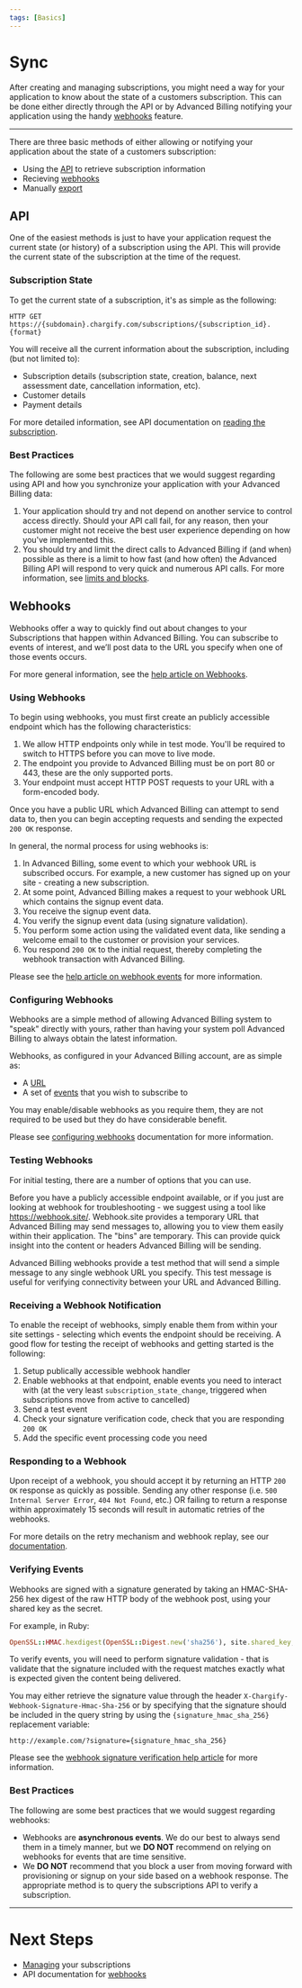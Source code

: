 ```yaml
---
tags: [Basics]
---
```


# Sync

After creating and managing subscriptions, you might need a way for your application to know about the state of a customers subscription. This can be done either directly through the API or by Advanced Billing notifying your application using the handy [webhooks](https://maxio-chargify.zendesk.com/hc/en-us/articles/5405568068365-Webhooks-Introduction) feature.

----------

There are three basic methods of either allowing or notifying your application about the state of a customers subscription:

- Using the [API](#api) to retrieve subscription information
- Recieving [webhooks](#receiving-a-webhook-notification)
- Manually [export](https://maxio-chargify.zendesk.com/hc/en-us/articles/5404681593741-Exporting-Data#export-time-length)

## API

One of the easiest methods is just to have your application request the current state (or history) of a subscription using the API. This will provide the current state of the subscription at the time of the request.

### Subscription State

To get the current state of a subscription, it's as simple as the following:

    HTTP GET https://{subdomain}.chargify.com/subscriptions/{subscription_id}.{format}

You will receive all the current information about the subscription, including (but not limited to):

 - Subscription details (subscription state, creation, balance, next assessment date, cancellation information, etc).
 - Customer details
 - Payment details

For more detailed information, see API documentation on [reading the subscription](https://developers.chargify.com/docs/api-docs/b3A6MTQxMDg0MDM-read-subscription).

### Best Practices

The following are some best practices that we would suggest regarding using API and how you synchronize your application with your Advanced Billing data:

1. Your application should try and not depend on another service to control access directly. Should your API call fail, for any reason, then your customer might not receive the best user experience depending on how you've implemented this.
2. You should try and limit the direct calls to Advanced Billing if (and when) possible as there is a limit to how fast (and how often) the Advanced Billing API will respond to very quick and numerous API calls. For more information, see [limits and blocks](https://developers.chargify.com/docs/developer-docs/fb8406f1615d1-api-guidelines#about-limits--blocks).

## Webhooks

Webhooks offer a way to quickly find out about changes to your Subscriptions that happen within Advanced Billing. You can subscribe to events of interest, and we’ll post data to the URL you specify when one of those events occurs.

For more general information, see the [help article on Webhooks](https://maxio-chargify.zendesk.com/hc/en-us/articles/5405568068365-Webhooks-Introduction).

### Using Webhooks

To begin using webhooks, you must first create an publicly accessible endpoint which has the following characteristics:

1. We allow HTTP endpoints only while in test mode. You'll be required to switch to HTTPS before you can move to live mode.
2. The endpoint you provide to Advanced Billing must be on port 80 or 443, these are the only supported ports.
3. Your endpoint must accept HTTP POST requests to your URL with a form-encoded body.

Once you have a public URL which Advanced Billing can attempt to send data to, then you can begin accepting requests and sending the expected `200 OK` response.

In general, the normal process for using webhooks is:

1. In Advanced Billing, some event to which your webhook URL is subscribed occurs. For example, a new customer has signed up on your site - creating a new subscription.
2. At some point, Advanced Billing makes a request to your webhook URL which contains the signup event data.
3. You receive the signup event data.
4. You verify the signup event data (using signature validation).
5. You perform some action using the validated event data, like sending a welcome email to the customer or provision your services.
6. You respond `200 OK` to the initial request, thereby completing the webhook transaction with Advanced Billing.

Please see the [help article on webhook events](https://maxio-chargify.zendesk.com/hc/en-us/articles/5405357509645-Webhooks-Reference#events) for more information.

### Configuring Webhooks

Webhooks are a simple method of allowing Advanced Billing system to "speak" directly with yours, rather than having your system poll Advanced Billing to always obtain the latest information.

Webhooks, as configured in your Advanced Billing account, are as simple as:

* A [URL](https://en.wikipedia.org/wiki/Uniform_Resource_Locator)
* A set of [events](https://maxio-chargify.zendesk.com/hc/en-us/articles/5405357509645#events) that you wish to subscribe to

You may enable/disable webhooks as you require them, they are not required to be used but they do have considerable benefit.

Please see [configuring webhooks](https://maxio-chargify.zendesk.com/hc/en-us/articles/5405357509645#configuring-webhooks) documentation for more information.

### Testing Webhooks

For initial testing, there are a number of options that you can use.

Before you have a publicly accessible endpoint available, or if you just are looking at webhook for troubleshooting - we suggest using a tool like https://webhook.site/. Webhook.site provides a temporary URL that Advanced Billing may send messages to, allowing you to view them easily within their application. The "bins" are temporary. This can provide quick insight into the content or headers Advanced Billing will be sending.

Advanced Billing webhooks provide a test method that will send a simple message to any single webhook URL you specify. This test message is useful for verifying connectivity between your URL and Advanced Billing.

### Receiving a Webhook Notification

To enable the receipt of webhooks, simply enable them from within your site settings - selecting which events the endpoint should be receiving. A good flow for testing the receipt of webhooks and getting started is the following:

1. Setup publically accessible webhook handler
2. Enable webhooks at that endpoint, enable events you need to interact with (at the very least `subscription_state_change`, triggered when subscriptions move from active to cancelled)
3. Send a test event
4. Check your signature verification code, check that you are responding `200 OK`
5. Add the specific event processing code you need

### Responding to a Webhook

Upon receipt of a webhook, you should accept it by returning an HTTP `200 OK` response as quickly as possible. Sending any other response (i.e. `500 Internal Server Error`, `404 Not Found`, etc.) OR failing to return a response within approximately 15 seconds will result in automatic retries of the webhooks.

For more details on the retry mechanism and webhook replay, see our [documentation](https://maxio-chargify.zendesk.com/hc/en-us/articles/5405357509645#webhook-acknowledgement-and-automatic-retries).

### Verifying Events

Webhooks are signed with a signature generated by taking an HMAC-SHA-256 hex digest of the raw HTTP body of the webhook post, using your shared key as the secret.

For example, in Ruby:
```ruby
OpenSSL::HMAC.hexdigest(OpenSSL::Digest.new('sha256'), site.shared_key, webhook.body)
```

To verify events, you will need to perform signature validation - that is validate that the signature included with the request matches exactly what is expected given the content being delivered.

You may either retrieve the signature value through the header `X-Chargify-Webhook-Signature-Hmac-Sha-256` or by specifying that the signature should be included in the query string by using the `{signature_hmac_sha_256} `replacement variable:

```http
http://example.com/?signature={signature_hmac_sha_256}
```
Please see the [webhook signature verification help article](https://maxio-chargify.zendesk.com/hc/en-us/articles/5405357509645-Webhooks-Reference#webhook-verification) for more information.

### Best Practices

The following are some best practices that we would suggest regarding webhooks:

* Webhooks are **asynchronous events**. We do our best to always send them in a timely manner, but we **DO NOT** recommend on relying on webhooks for events that are time sensitive.
* We **DO NOT** recommend that you block a user from moving forward with provisioning or signup on your side based on a webhook response. The appropriate method is to query the subscriptions API to verify a subscription.

----------

# Next Steps
- [Managing](./Subscriptions.md) your subscriptions
- API documentation for [webhooks](https://developers.chargify.com/docs/api-docs/b3A6MTQxMDgyNjU-create-endpoint)
